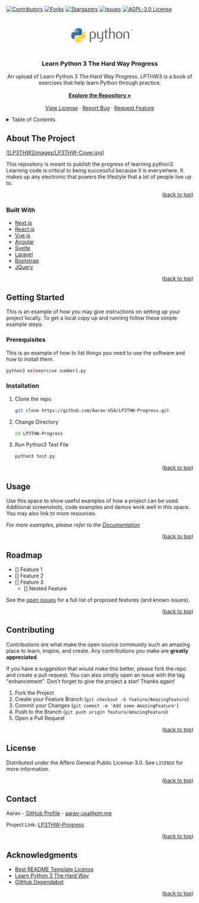<div id="top"></div>

[![Contributors][contributors-shield]][contributors-url]
[![Forks][forks-shield]][forks-url]
[![Stargazers][stars-shield]][stars-url]
[![Issues][issues-shield]][issues-url]
[![AGPL-3.0 License][license-shield]][license-url]



<!-- PROJECT LOGO -->
<br />
<div align="center">
  <a href="https://github.com/Aarav-USA/LP3THW-Progress">
    <img src="images/python_logo.png" alt="Logo">
  </a>

<h3 align="center">Learn Python 3 The Hard Way Progress</h3>

  <p align="center">
    An upload of Learn Python 3 The Hard Way Progress. LPTHW3 is a book of exercises that help learn Python through practice.
    <br />
    <br />
    <a href="https://github.com/Aarav-USA/LP3THW-Progress"><strong>Explore the Repository »</strong></a>
    <br />
    <br />
    <a href="https://github.com/Aarav-USA/LP3THW-Progresss/LICENSE">View License</a>
    ·
    <a href="https://github.com/Aarav-USA/LP3THW-Progress/issues">Report Bug</a>
    ·
    <a href="https://github.com/Aarav-USA/LP3THW-Progress/issues">Request Feature</a>
  </p>
</div>



<!-- TABLE OF CONTENTS -->
<details>
  <summary>Table of Contents</summary>
  <ol>
    <li>
      <a href="#about-the-project">About The Project</a>
      <ul>
        <li><a href="#built-with">Built With</a></li>
      </ul>
    </li>
    <li>
      <a href="#getting-started">Getting Started</a>
      <ul>
        <li><a href="#prerequisites">Prerequisites</a></li>
        <li><a href="#installation">Installation</a></li>
      </ul>
    </li>
    <li><a href="#usage">Usage</a></li>
    <li><a href="#roadmap">Roadmap</a></li>
    <li><a href="#contributing">Contributing</a></li>
    <li><a href="#license">License</a></li>
    <li><a href="#contact">Contact</a></li>
    <li><a href="#acknowledgments">Acknowledgments</a></li>
  </ol>
</details>



<!-- ABOUT THE PROJECT -->
## About The Project

[![LP3THW][images/LP3THW-Cover.jpg]](https://www.amazon.com/Learn-Python-Hard-Way-Introduction/dp/0134692888)

This repository is meant to publish the progress of learning python3. Learning code is critical to being successful because it is everywhere. It makes up any electronic that powers the lifestyle that a lot of people live up to.

<p align="right">(<a href="#top">back to top</a>)</p>



### Built With

* [Next.js](https://nextjs.org/)
* [React.js](https://reactjs.org/)
* [Vue.js](https://vuejs.org/)
* [Angular](https://angular.io/)
* [Svelte](https://svelte.dev/)
* [Laravel](https://laravel.com)
* [Bootstrap](https://getbootstrap.com)
* [JQuery](https://jquery.com)

<p align="right">(<a href="#top">back to top</a>)</p>



<!-- GETTING STARTED -->
## Getting Started

This is an example of how you may give instructions on setting up your project locally.
To get a local copy up and running follow these simple example steps.

### Prerequisites

This is an example of how to list things you need to use the software and how to install them.
  ```sh
  python3 ex(exercise number).py
  ```

### Installation

1. Clone the repo
   ```sh
   git clone https://github.com/Aarav-USA/LP3THW-Progress.git
   ```
2. Change Directory
   ```sh
   cd LP3THW-Progress
   ```
3. Run Python3 Test File
   ```sh
   python3 test.py
   ```

<p align="right">(<a href="#top">back to top</a>)</p>



<!-- USAGE EXAMPLES -->
## Usage

Use this space to show useful examples of how a project can be used. Additional screenshots, code examples and demos work well in this space. You may also link to more resources.

_For more examples, please refer to the [Documentation](https://example.com)_

<p align="right">(<a href="#top">back to top</a>)</p>



<!-- ROADMAP -->
## Roadmap

- [] Feature 1
- [] Feature 2
- [] Feature 3
    - [] Nested Feature

See the [open issues](https://github.com/github_username/repo_name/issues) for a full list of proposed features (and known issues).

<p align="right">(<a href="#top">back to top</a>)</p>



<!-- CONTRIBUTING -->
## Contributing

Contributions are what make the open source community such an amazing place to learn, inspire, and create. Any contributions you make are **greatly appreciated**.

If you have a suggestion that would make this better, please fork the repo and create a pull request. You can also simply open an issue with the tag "enhancement".
Don't forget to give the project a star! Thanks again!

1. Fork the Project
2. Create your Feature Branch (`git checkout -b feature/AmazingFeature`)
3. Commit your Changes (`git commit -m 'Add some AmazingFeature'`)
4. Push to the Branch (`git push origin feature/AmazingFeature`)
5. Open a Pull Request

<p align="right">(<a href="#top">back to top</a>)</p>



<!-- LICENSE -->
## License

Distributed under the Affero General Public License-3.0. See `LICENSE` for more information.

<p align="right">(<a href="#top">back to top</a>)</p>



<!-- CONTACT -->
## Contact

Aarav - [GitHub Profile](https://github.com/Aarav-USA) - aarav-usa@pm.me

Project Link: [LP3THW-Progress](https://github.com/Aarav-USA/LP3THW-Progress)

<p align="right">(<a href="#top">back to top</a>)</p>



<!-- ACKNOWLEDGMENTS -->
## Acknowledgments

* [Best README Template License](/README_Copyright_Notice)
* [Learn Python 3 The Hard Way](https://github.com/immu0001/Learn-Python-3-The-Hard-Way)
* [GitHub Dependabot](https://docs.github.com/en/code-security/supply-chain-security/managing-vulnerabilities-in-your-projects-dependencies/about-dependabot-security-updates)

<p align="right">(<a href="#top">back to top</a>)</p>



<!-- MARKDOWN LINKS & IMAGES -->
<!-- https://www.markdownguide.org/basic-syntax/#reference-style-links -->
[contributors-shield]: https://img.shields.io/github/contributors/aarav-usa/lpthw3-progress.svg?style=for-the-badge
[contributors-url]: https://github.com/aarav-usa/lpthw3-progress/graphs/contributors
[forks-shield]: https://img.shields.io/github/forks/aarav-usa/lpthw3-progress.svg?style=for-the-badge
[forks-url]: https://github.com/aarav-usa/lpthw3-progress/network/members
[stars-shield]: https://img.shields.io/github/stars/aarav-usa/lpthw3-progress.svg?style=for-the-badge
[stars-url]: https://github.com/aarav-usa/lpthw3-progress/stargazers
[issues-shield]: https://img.shields.io/github/issues/aarav-usa/lpthw3-progress.svg?style=for-the-badge
[issues-url]: https://github.com/aarav-usa/lpthw3-progress/issues
[license-shield]: https://img.shields.io/github/license/aarav-usa/lpthw3-progress.svg?style=for-the-badge
[license-url]: https://github.com/aarav-usa/lpthw3-progress/LICENSE
[product-screenshot]: images/screenshot.png
